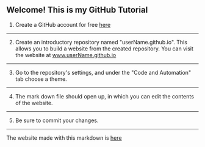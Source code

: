 ## Welcome! This is my GitHub Tutorial

1. Create a GitHub account for free [here](https://github.com/join)
---
2. Create an introductory repository named "userName.github.io". This allows you to build a website from the created repository. You can visit the website at www.userName.github.io
---
3. Go to the repository's settings, and under the "Code and Automation" tab choose a theme.
---
4. The mark down file should open up, in which you can edit the contents of the website. 
---
5. Be sure to commit your changes.
---

The website made with this markdown is [here](https://red-peel.github.io/)
